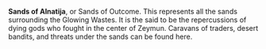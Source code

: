 **Sands of Alnatija**, or Sands of Outcome. This represents all the sands surrounding the Glowing Wastes. It is the said to be the repercussions of dying gods who fought in the center of Zeymun. Caravans of traders, desert bandits, and threats under the sands can be found here.